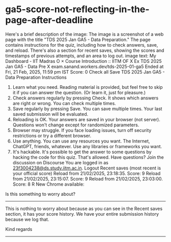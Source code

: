 # ga5-score-not-reflecting-in-the-page-after-deadline

Here's a brief description of the image:
The image is a screenshot of a web page with the title "TDS 2025 Jan GA5 - Data Preparation." The page contains instructions for the quiz, including how to check answers, save, and reload. There's also a section for recent saves, showing the scores and timestamps of previous attempts, and an area to log out.
image text:
My Dashboard - IIT Madras O × Course Introduction :: IITM OF X Ex TDS 2025 Jan GA5 - Data Pre X
exam.sanand.workers.dev/tds-2025-01-ga5
Ended at Fri, 21 Feb, 2025, 11:59 pm IST Score: 0 Check all Save
TDS 2025 Jan GA5 - Data Preparation
Instructions
1. Learn what you need. Reading material is provided, but feel free to skip it if you can answer the question. (Or learn it, just for pleasure.)
2. Check answers regularly by pressing Check. It shows which answers are right or wrong. You can check multiple times.
3. Save regularly by pressing Save. You can save multiple times. Your last saved submission will be evaluated.
4. Reloading is OK. Your answers are saved in your browser (not server). Questions won't change except for randomized parameters.
5. Browser may struggle. If you face loading issues, turn off security restrictions or try a different browser.
6. Use anything. You can use any resources you want. The Internet, ChatGPT, friends, whatever. Use any libraries or frameworks you want.
7. It's hackable. It's possible to get the answer to some questions by hacking the code for this quiz. That's allowed.
Have questions? Join the discussion on Discourse
You are logged in as 23f3004238@ds.study.iitm.ac.in.
Logout
Recent saves (most recent is your official score)
Reload from 21/02/2025, 23:18:35. Score: 9
Reload from 21/02/2025, 23:15:07. Score: 9
Reload from 21/02/2025, 23:03:00. Score: 8
R
New Chrome available:

Is this something to worry about?

---

This is nothing to worry about because as you can see in the Recent saves section, it has your score history. We have your entire submission history because we log that.

Kind regards

---

